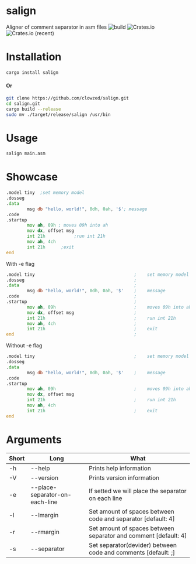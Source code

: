 # salign
Aligner of comment separator in asm files
![build](https://github.com/clowzed/salign/actions/workflows/build.yml/badge.svg)
![Crates.io](https://img.shields.io/crates/v/salign?color=gree)
![Crates.io (recent)](https://img.shields.io/crates/dr/salign?color=gree&label=downloads)


# Installation
```bash
cargo install salign
```
#### Or
```bash
git clone https://github.com/clowzed/salign.git
cd salign.git
cargo build --release
sudo mv ./target/release/salign /usr/bin
```

# Usage
```bash
salign main.asm
```

# Showcase
```asm
.model tiny  ;set memory model
.dosseg
.data
        msg db "hello, world!", 0dh, 0ah, '$'; message
.code
.startup
        mov ah, 09h ; moves 09h into ah
        mov dx, offset msg
        int 21h           ;run int 21h
        mov ah, 4ch
        int 21h      ;exit
end
```

With -e flag
```asm
.model tiny                                      ;    set memory model
.dosseg                                          ;
.data                                            ;
        msg db "hello, world!", 0dh, 0ah, '$'    ;    message
.code                                            ;
.startup                                         ;
        mov ah, 09h                              ;    moves 09h into ah
        mov dx, offset msg                       ;
        int 21h                                  ;    run int 21h
        mov ah, 4ch                              ;
        int 21h                                  ;    exit
end                                              ;

```

Without -e flag
```asm
.model tiny                                      ;    set memory model
.dosseg
.data
        msg db "hello, world!", 0dh, 0ah, '$'    ;    message
.code
.startup
        mov ah, 09h                              ;    moves 09h into ah
        mov dx, offset msg
        int 21h                                  ;    run int 21h
        mov ah, 4ch
        int 21h                                  ;    exit
end
```

# Arguments

| Short | Long                           | What                                                            |
|-------|--------------------------------|-----------------------------------------------------------------|
| -h    | --help                         | Prints help information                                         |
| -V    | --version                      | Prints version information                                      |
| -e    | --place-separator-on-each-line | If setted we will place the separator on each line              |
| -l    | --lmargin <lmargin>            | Set amount of spaces between code and separator [default: 4]    |
| -r    | --rmargin <rmargin>            | Set amount of spaces between separator and comment [default: 4] |
| -s    | --separator <separator>        | Set separator(devider) between code and comments [default: ;]   |
